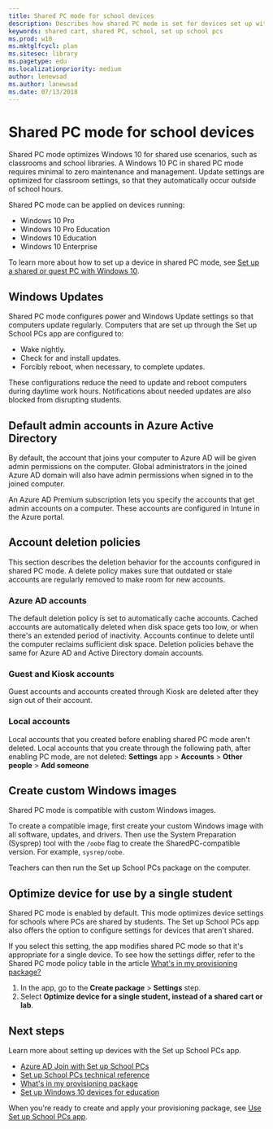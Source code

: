 ```yaml
---  
title: Shared PC mode for school devices  
description: Describes how shared PC mode is set for devices set up with the Set up School PCs app.  
keywords: shared cart, shared PC, school, set up school pcs  
ms.prod: w10  
ms.mktglfcycl: plan  
ms.sitesec: library  
ms.pagetype: edu  
ms.localizationpriority: medium  
author: lenewsad  
ms.author: lanewsad  
ms.date: 07/13/2018  
---  
```


# Shared PC mode for school devices

Shared PC mode optimizes Windows 10 for shared use scenarios, such as classrooms and school libraries.  A Windows 10 PC in shared PC mode requires minimal to zero maintenance and management. Update settings are optimized for classroom settings, so that they automatically occur outside of school hours.

Shared PC mode can be applied on devices running:
* Windows 10 Pro
* Windows 10 Pro Education
* Windows 10 Education
* Windows 10 Enterprise  

To learn more about how to set up a device in shared PC mode, see [Set up a shared or guest PC with Windows 10](https://docs.microsoft.com/windows/configuration/set-up-shared-or-guest-pc).  

## Windows Updates
Shared PC mode configures power and Windows Update settings so that computers update regularly. Computers that are set up through the Set up School PCs app are configured to:  
* Wake nightly.  
* Check for and install updates.  
* Forcibly reboot, when necessary, to complete updates.  

These configurations reduce the need to update and reboot computers during daytime work hours. Notifications about needed updates are also blocked from disrupting students.

## Default admin accounts in Azure Active Directory  
By default, the account that joins your computer to Azure AD will be given admin permissions on the computer. Global administrators in the joined Azure AD domain will also have admin permissions when signed in to the joined computer.  

An Azure AD Premium subscription lets you specify the accounts that get admin accounts on a computer. These accounts are configured in Intune in the Azure portal.  

## Account deletion policies
This section describes the deletion behavior for the accounts configured in shared PC mode. A delete policy makes sure that outdated or stale accounts are regularly removed to make room for new accounts. 

### Azure AD accounts

The default deletion policy is set to automatically cache accounts. Cached accounts are automatically deleted when disk space gets too low, or when there's an extended period of inactivity. Accounts continue to delete until the computer reclaims sufficient disk space. Deletion policies behave the same for Azure AD and Active Directory domain accounts. 

### Guest and Kiosk accounts
Guest accounts and accounts created through Kiosk are deleted after they sign out of their account.

### Local accounts
Local accounts that you created before enabling shared PC mode aren't deleted. Local accounts that you create through the following path, after enabling PC mode, are not deleted: **Settings** app > **Accounts** > **Other people** > **Add someone**     

## Create custom Windows images
Shared PC mode is compatible with custom Windows images.  

To create a compatible image, first create your custom Windows image with all software, updates, and drivers. Then use the System Preparation (Sysprep) tool with the `/oobe` flag to create the SharedPC-compatible version. For example, `sysrep/oobe`.

Teachers can then run the Set up School PCs package on the computer.  

## Optimize device for use by a single student
Shared PC mode is enabled by default. This mode optimizes device settings for schools where PCs are shared by students.  The  Set up School PCs app also offers the option to configure settings for devices that aren't shared. 
  
If you select this setting, the app modifies shared PC mode so that it's appropriate for a single device. To see how the settings differ, refer to the Shared PC mode policy table in the article [What's in my provisioning package?](set-up-school-pcs-provisioning-package.md)  
1. In the app, go to the **Create package** > **Settings** step. 
2. Select **Optimize device for a single student, instead of a shared cart or lab**.  

## Next steps  
Learn more about setting up devices with the Set up School PCs app.  
* [Azure AD Join with Set up School PCs](set-up-school-pcs-azure-ad-join.md)
* [Set up School PCs technical reference](set-up-school-pcs-technical.md)
* [What's in my provisioning package](set-up-school-pcs-provisioning-package.md)
* [Set up Windows 10 devices for education](set-up-windows-10.md) 

When you're ready to create and apply your provisioning package, see [Use Set up School PCs app](use-set-up-school-pcs-app.md).





